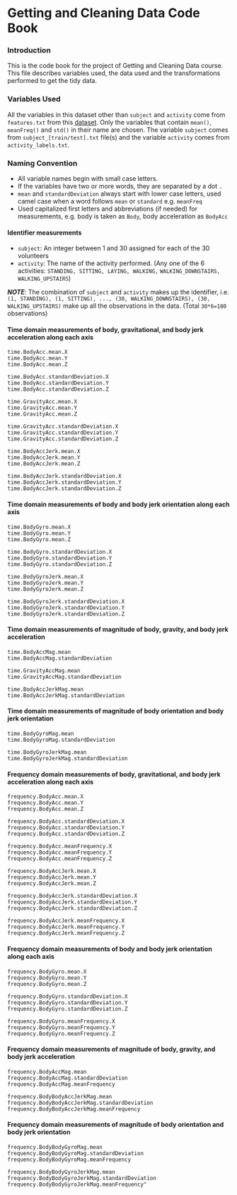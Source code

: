 Getting and Cleaning Data Code Book
===================================

### Introduction

This is the code book for the project of Getting and Cleaning Data course. This
file describes variables used, the data used and the transformations performed
to get the tidy data.

### Variables Used

All the variables in this dataset other than `subject` and `activity` come from
`features.txt` from this [dataset](https://d396qusza40orc.cloudfront.net/getdata%2Fprojectfiles%2FUCI%20HAR%20Dataset.zip). Only the variables that contain `mean()`, `meanFreq()` and `std()` in their
name are chosen. The variable `subject` comes from `subject_[train/test].txt` file(s)
and the variable `activity` comes from `activity_labels.txt`.

### Naming Convention

*   All variable names begin with small case letters.
*   If the variables have two or more words, they are separated by a dot `.`
*   `mean` and `standardDeviation` always start with lower case letters, used camel
    case when a word follows `mean` or `standard` e.g. `meanFreq`
*   Used capitalized first letters and abbreviations (if needed) for measurements,
    e.g. body is taken as `Body`, body acceleration as `BodyAcc`

#### Identifier measurements

*   `subject`: An integer between 1 and 30 assigned for each of the 30 volunteers
*   `activity`: The name of the activity performed.
    (Any one of the 6 activities: `STANDING, SITTING, LAYING, WALKING,`
                                    `WALKING_DOWNSTAIRS, WALKING_UPSTAIRS`)

***NOTE***: The combination of `subject` and `activity` makes up the identifier,
            i.e. `(1, STANDING), (1, SITTING), ..., (30, WALKING_DOWNSTAIRS), (30, WALKING_UPSTAIRS)`
            make up all the observations in the data. (Total `30*6=180` observations)

#### Time domain measurements of body, gravitational, and body jerk acceleration along each axis

````
time.BodyAcc.mean.X
time.BodyAcc.mean.Y
time.BodyAcc.mean.Z

time.BodyAcc.standardDeviation.X
time.BodyAcc.standardDeviation.Y
time.BodyAcc.standardDeviation.Z

time.GravityAcc.mean.X
time.GravityAcc.mean.Y
time.GravityAcc.mean.Z

time.GravityAcc.standardDeviation.X
time.GravityAcc.standardDeviation.Y
time.GravityAcc.standardDeviation.Z

time.BodyAccJerk.mean.X
time.BodyAccJerk.mean.Y
time.BodyAccJerk.mean.Z

time.BodyAccJerk.standardDeviation.X
time.BodyAccJerk.standardDeviation.Y
time.BodyAccJerk.standardDeviation.Z
````
#### Time domain measurements of body and body jerk orientation along each axis

````
time.BodyGyro.mean.X
time.BodyGyro.mean.Y
time.BodyGyro.mean.Z

time.BodyGyro.standardDeviation.X
time.BodyGyro.standardDeviation.Y
time.BodyGyro.standardDeviation.Z

time.BodyGyroJerk.mean.X
time.BodyGyroJerk.mean.Y
time.BodyGyroJerk.mean.Z

time.BodyGyroJerk.standardDeviation.X
time.BodyGyroJerk.standardDeviation.Y
time.BodyGyroJerk.standardDeviation.Z
````

#### Time domain measurements of magnitude of body, gravity, and body jerk acceleration 

````
time.BodyAccMag.mean
time.BodyAccMag.standardDeviation

time.GravityAccMag.mean
time.GravityAccMag.standardDeviation

time.BodyAccJerkMag.mean
time.BodyAccJerkMag.standardDeviation
````

#### Time domain measurements of magnitude of body orientation and body jerk orientation

````
time.BodyGyroMag.mean
time.BodyGyroMag.standardDeviation

time.BodyGyroJerkMag.mean
time.BodyGyroJerkMag.standardDeviation
````

#### Frequency domain measurements of body, gravitational, and body jerk acceleration along each axis

````
frequency.BodyAcc.mean.X
frequency.BodyAcc.mean.Y
frequency.BodyAcc.mean.Z

frequency.BodyAcc.standardDeviation.X
frequency.BodyAcc.standardDeviation.Y
frequency.BodyAcc.standardDeviation.Z

frequency.BodyAcc.meanFrequency.X
frequency.BodyAcc.meanFrequency.Y
frequency.BodyAcc.meanFrequency.Z

frequency.BodyAccJerk.mean.X
frequency.BodyAccJerk.mean.Y
frequency.BodyAccJerk.mean.Z

frequency.BodyAccJerk.standardDeviation.X
frequency.BodyAccJerk.standardDeviation.Y
frequency.BodyAccJerk.standardDeviation.Z

frequency.BodyAccJerk.meanFrequency.X
frequency.BodyAccJerk.meanFrequency.Y
frequency.BodyAccJerk.meanFrequency.Z
````

#### Frequency domain measurements of body and body jerk orientation along each axis

````
frequency.BodyGyro.mean.X
frequency.BodyGyro.mean.Y
frequency.BodyGyro.mean.Z

frequency.BodyGyro.standardDeviation.X
frequency.BodyGyro.standardDeviation.Y
frequency.BodyGyro.standardDeviation.Z

frequency.BodyGyro.meanFrequency.X
frequency.BodyGyro.meanFrequency.Y
frequency.BodyGyro.meanFrequency.Z
````

#### Frequency domain measurements of magnitude of body, gravity, and body jerk acceleration 

````
frequency.BodyAccMag.mean
frequency.BodyAccMag.standardDeviation
frequency.BodyAccMag.meanFrequency

frequency.BodyBodyAccJerkMag.mean
frequency.BodyBodyAccJerkMag.standardDeviation
frequency.BodyBodyAccJerkMag.meanFrequency
````

#### Frequency domain measurements of magnitude of body orientation and body jerk orientation

````
frequency.BodyBodyGyroMag.mean
frequency.BodyBodyGyroMag.standardDeviation
frequency.BodyBodyGyroMag.meanFrequency

frequency.BodyBodyGyroJerkMag.mean
frequency.BodyBodyGyroJerkMag.standardDeviation
frequency.BodyBodyGyroJerkMag.meanFrequency"
````
